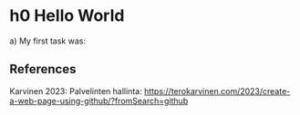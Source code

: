 # h0 Hello World

a) My first task was: 

## References
Karvinen 2023: Palvelinten hallinta: 
https://terokarvinen.com/2023/create-a-web-page-using-github/?fromSearch=github
